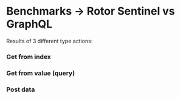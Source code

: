 # Benchmarks -> Rotor Sentinel vs GraphQL

Results of 3 different type actions:

### Get from index

### Get from value (query)

### Post data